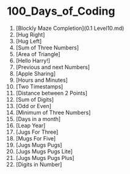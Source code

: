 # 100_Days_of_Coding

1) [Blockly Maze Completion](0.1 Level10.md)
2) [Hug Right]
3) [Hug Left]
4) [Sum of Three Numbers]
5) [Area of Triangle]
6) [Hello Harry!]
7) [Previous and next Numbers]
8) [Apple Sharing]
9) [Hours and Minutes]
10) [Two Timestamps]
11) [Distance between 2 Points]
12) [Sum of Digits]
13) [Odd or Even]
14) [Minimum of Three Numbers]
15) [Days in a month]
16) [Leap Year]
17) [Jugs For Three]
18) [Mugs For Five]
19) [Jugs Mugs Pugs]
20) [Jugs Mugs Pugs Lite]
21) [Jugs Mugs Pugs Plus]
22) [Digits in Number]
